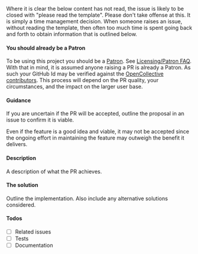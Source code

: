 Where it is clear the below content has not read, the issue is likely to be closed with "please read the template". Please don't take offense at this. It is simply a time management decision. When someone raises an issue, without reading the template, then often too much time is spent going back and forth to obtain information that is outlined below.


#### You should already be a Patron

To be using this project you should be a [Patron](https://opencollective.com/graphqlentityframework/order/8286). See [Licensing/Patron FAQ](https://github.com/SimonCropp/graphqlentityframework/blob/master/pages/licensing-patron-faq.md). With that in mind, it is assumed anyone raising a PR is already a Patron. As such your GitHub Id may be verified against the [OpenCollective contributors](https://opencollective.com/graphqlentityframework#contributors). This process will depend on the PR quality, your circumstances, and the impact on the larger user base.


#### Guidance

If you are uncertain if the PR will be accepted, outline the proposal in an issue to confirm it is viable.

Even if the feature is a good idea and viable, it may not be accepted since the ongoing effort in maintaining the feature may outweigh the benefit it delivers.


#### Description

A description of what the PR achieves.


#### The solution

Outline the implementation. Also include any alternative solutions considered.


#### Todos

 * [ ] Related issues
 * [ ] Tests
 * [ ] Documentation